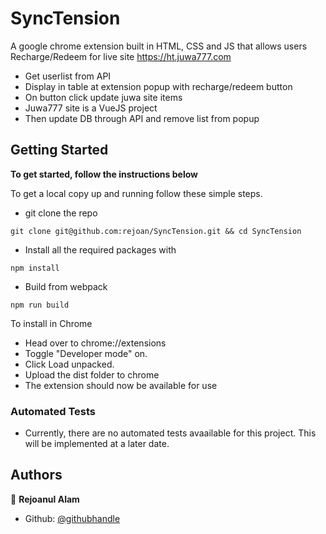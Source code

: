# SyncTension

A google chrome extension built in HTML, CSS and JS that allows users Recharge/Redeem for live site https://ht.juwa777.com
- Get userlist from API
- Display in table at extension popup with recharge/redeem button
- On button click update juwa site items
- Juwa777 site is a VueJS project
- Then update DB through API and remove list from popup

## Getting Started

**To get started, follow the instructions below**

To get a local copy up and running follow these simple steps.

- git clone the repo

```
git clone git@github.com:rejoan/SyncTension.git && cd SyncTension
```

- Install all the required packages with

```
npm install
```

- Build from webpack

```
npm run build
```

To install in Chrome

- Head over to chrome://extensions
- Toggle "Developer mode" on.
- Click Load unpacked.
- Upload the dist folder to chrome
- The extension should now be available for use

### Automated Tests

- Currently, there are no automated tests avaailable for this project. This will be implemented at a later date.

## Authors

👤 **Rejoanul Alam**

- Github: [@githubhandle](https://github.com/rejoan)
